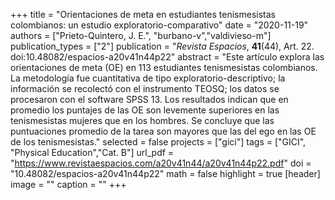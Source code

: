 +++
title = "Orientaciones de meta en estudiantes tenismesistas colombianos: un estudio exploratorio-comparativo"
date = "2020-11-19"
authors = ["Prieto-Quintero, J. E.", "burbano-v","valdivieso-m"]
publication_types = ["2"]
publication = "*Revista Espacios*, **41**(44), Art. 22. doi:10.48082/espacios-a20v41n44p22"
abstract = "Este artículo explora las orientaciones de meta (OE) en 113 estudiantes tenismesistas colombianos. La metodología fue cuantitativa de tipo exploratorio-descriptivo; la información se recolectó con el instrumento TEOSQ; los datos se procesaron con el software SPSS 13. Los resultados indican que en promedio los puntajes de las OE son levemente superiores en las tenismesistas mujeres que en los hombres. Se concluye que las puntuaciones promedio de la tarea son mayores que las del ego en las OE de los tenismesistas."
selected = false
projects = ["gici"]
tags = ["GICI", "Physical Education","Cat. B"]
url_pdf = "https://www.revistaespacios.com/a20v41n44/a20v41n44p22.pdf"
doi = "10.48082/espacios-a20v41n44p22"
math = false
highlight = true
[header]
image = ""
caption = ""
+++
